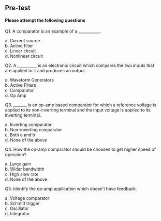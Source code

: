 ##  Pre-test
#### Please attempt the following questions

Q1. A comparator is an example of a ___________.<br>

a.  Current source<br>
b.  Active filter<br>
c.  Linear circuit<br>
d.  Nonlinear circuit<br>


Q2. A __________ is an electronic circuit which compares the two inputs that are applied to it and produces an output.<br>

a.  Waveform Generators<br>
b.  Active Filters<br>
c.  Comparator<br>
d.  Op Amp<br>


Q3. _______ is an op-amp based comparator for which a reference voltage is applied to its non-inverting terminal and the input voltage is applied to its inverting terminal.<br>

a.  Inverting comparator<br>
b.  Non-inverting comparator<br>
c.  Both a and b<br>
d.  None of the above<br>


Q4. How the op-amp comparator should be choosen to get higher speed of operation?<br>

a.  Large gain<br>
b.  Wider bandwidth<br>
c.  High slew rate<br>
d.  None of the above<br>


Q5. Identify the op-amp application which doesn't have feedback.<br>

a.  Voltage comparator<br>
b.  Schmitt trigger<br>
c.  Oscillator<br>
d.  Integrator<br>



